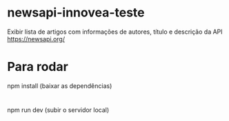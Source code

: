 # newsapi-innovea-teste
 Exibir lista de artigos com informações de autores, título e descrição da API https://newsapi.org/

# Para rodar 
npm install (baixar as dependências)
#
npm run dev (subir o servidor local)
